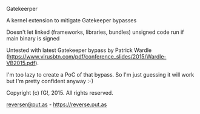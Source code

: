 Gatekeerper

A kernel extension to mitigate Gatekeeper bypasses

Doesn't let linked (frameworks, libraries, bundles) unsigned code run if main binary is signed

Untested with latest Gatekeeper bypass by Patrick Wardle (https://www.virusbtn.com/pdf/conference_slides/2015/Wardle-VB2015.pdf). 

I'm too lazy to create a PoC of that bypass. So I'm just guessing it will work but I'm pretty confident anyway :-)

Copyright (c) fG!, 2015. All rights reserved.

reverser@put.as - https://reverse.put.as

